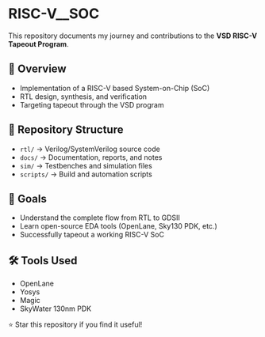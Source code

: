 # RISC-V__SOC

This repository documents my journey and contributions to the **VSD RISC-V Tapeout Program**.

## 📌 Overview
- Implementation of a RISC-V based System-on-Chip (SoC)
- RTL design, synthesis, and verification
- Targeting tapeout through the VSD program

## 📂 Repository Structure
- `rtl/` → Verilog/SystemVerilog source code  
- `docs/` → Documentation, reports, and notes  
- `sim/` → Testbenches and simulation files  
- `scripts/` → Build and automation scripts  

## 🚀 Goals
- Understand the complete flow from RTL to GDSII  
- Learn open-source EDA tools (OpenLane, Sky130 PDK, etc.)  
- Successfully tapeout a working RISC-V SoC  

## 🛠️ Tools Used
- OpenLane  
- Yosys  
- Magic  
- SkyWater 130nm PDK  

⭐ Star this repository if you find it useful!

